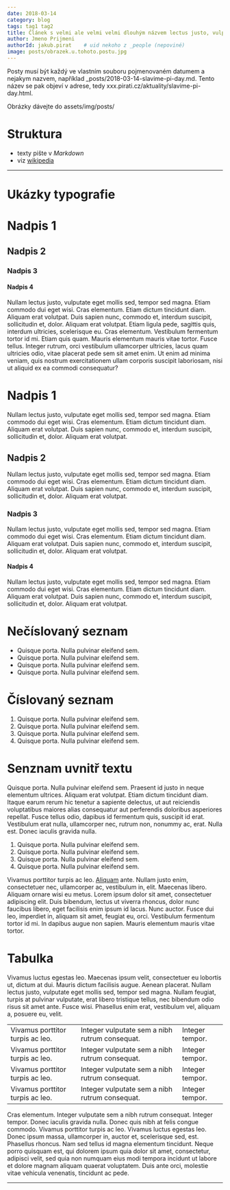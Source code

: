 ```yaml
---
date: 2018-03-14
category: blog
tags: tag1 tag2
title: Článek s velmi ale velmi velmi dlouhým názvem lectus justo, vulputate eget mollis sed
author: Jmeno Prijmeni
authorId: jakub.pirat    # uid nekoho z _people (nepoviné)
image: posts/obrazek.u.tohoto.postu.jpg
---
```


Posty musí být každý ve vlastním souboru pojmenovaném datumem a nejakym nazvem, například _posts/2018-03-14-slavime-pi-day.md. Tento název se pak objeví v adrese, tedy xxx.pirati.cz/aktuality/slavime-pi-day.html.

Obrázky dávejte do assets/img/posts/

# Struktura

* texty pište v *Markdown*
* viz [wikipedia](https://cs.wikipedia.org/wiki/Markdown)

<hr>

# Ukázky typografie

# Nadpis 1

## Nadpis 2

### Nadpis 3

#### Nadpis 4

Nullam lectus justo, vulputate eget mollis sed, tempor sed magna. Etiam commodo
dui eget wisi. Cras elementum. Etiam dictum tincidunt diam. Aliquam erat
volutpat. Duis sapien nunc, commodo et, interdum suscipit, sollicitudin et,
dolor. Aliquam erat volutpat. Etiam ligula pede, sagittis quis, interdum
ultricies, scelerisque eu. Cras elementum. Vestibulum fermentum tortor id mi.
Etiam quis quam. Mauris elementum mauris vitae tortor. Fusce tellus. Integer
rutrum, orci vestibulum ullamcorper ultricies, lacus quam ultricies odio, vitae
placerat pede sem sit amet enim. Ut enim ad minima veniam, quis nostrum
exercitationem ullam corporis suscipit laboriosam, nisi ut aliquid ex ea commodi
consequatur?

# Nadpis 1

Nullam lectus justo, vulputate eget mollis sed, tempor sed magna. Etiam commodo
dui eget wisi. Cras elementum. Etiam dictum tincidunt diam. Aliquam erat
volutpat. Duis sapien nunc, commodo et, interdum suscipit, sollicitudin et,
dolor. Aliquam erat volutpat.

## Nadpis 2

Nullam lectus justo, vulputate eget mollis sed, tempor sed magna. Etiam commodo
dui eget wisi. Cras elementum. Etiam dictum tincidunt diam. Aliquam erat
volutpat. Duis sapien nunc, commodo et, interdum suscipit, sollicitudin et,
dolor. Aliquam erat volutpat.

### Nadpis 3

Nullam lectus justo, vulputate eget mollis sed, tempor sed magna. Etiam commodo
dui eget wisi. Cras elementum. Etiam dictum tincidunt diam. Aliquam erat
volutpat. Duis sapien nunc, commodo et, interdum suscipit, sollicitudin et,
dolor. Aliquam erat volutpat.

#### Nadpis 4

Nullam lectus justo, vulputate eget mollis sed, tempor sed magna. Etiam commodo
dui eget wisi. Cras elementum. Etiam dictum tincidunt diam. Aliquam erat
volutpat. Duis sapien nunc, commodo et, interdum suscipit, sollicitudin et,
dolor. Aliquam erat volutpat.

# Nečíslovaný seznam

* Quisque porta. Nulla pulvinar eleifend sem.
* Quisque porta. Nulla pulvinar eleifend sem.
* Quisque porta. Nulla pulvinar eleifend sem.
* Quisque porta. Nulla pulvinar eleifend sem.

# Číslovaný seznam

1. Quisque porta. Nulla pulvinar eleifend sem.
2. Quisque porta. Nulla pulvinar eleifend sem.
3. Quisque porta. Nulla pulvinar eleifend sem.
4. Quisque porta. Nulla pulvinar eleifend sem.

# Senznam uvnitř textu

Quisque porta. Nulla pulvinar eleifend sem. Praesent id justo in neque elementum
ultrices. Aliquam erat volutpat. Etiam dictum tincidunt diam. Itaque earum rerum
hic tenetur a sapiente delectus, ut aut reiciendis voluptatibus maiores alias
consequatur aut perferendis doloribus asperiores repellat. Fusce tellus odio,
dapibus id fermentum quis, suscipit id erat. Vestibulum erat nulla, ullamcorper
nec, rutrum non, nonummy ac, erat. Nulla est. Donec iaculis gravida nulla.

1. Quisque porta. Nulla pulvinar eleifend sem.
2. Quisque porta. Nulla pulvinar eleifend sem.
3. Quisque porta. Nulla pulvinar eleifend sem.
4. Quisque porta. Nulla pulvinar eleifend sem.

Vivamus porttitor turpis ac leo. [Aliquam](https://example.com) ante. Nullam justo enim, consectetuer
nec, ullamcorper ac, vestibulum in, elit. Maecenas libero. Aliquam ornare wisi
eu metus. Lorem ipsum dolor sit amet, consectetuer adipiscing elit. Duis
bibendum, lectus ut viverra rhoncus, dolor nunc faucibus libero, eget facilisis
enim ipsum id lacus. Nunc auctor. Fusce dui leo, imperdiet in, aliquam sit amet,
feugiat eu, orci. Vestibulum fermentum tortor id mi. In dapibus augue non
sapien. Mauris elementum mauris vitae tortor.

# Tabulka

Vivamus luctus egestas leo.
Maecenas ipsum velit, consectetuer eu lobortis ut, dictum at dui. Mauris dictum
facilisis augue. Aenean placerat. Nullam lectus justo, vulputate eget mollis
sed, tempor sed magna. Nullam feugiat, turpis at pulvinar vulputate, erat libero
tristique tellus, nec bibendum odio risus sit amet ante. Fusce wisi. Phasellus
enim erat, vestibulum vel, aliquam a, posuere eu, velit.

<table>
  <tr>
    <td>Vivamus porttitor turpis ac leo.</td>
    <td>Integer vulputate sem a nibh rutrum consequat.</td>
    <td>Integer tempor.</td>
  </tr>
  <tr>
    <td>Vivamus porttitor turpis ac leo.</td>
    <td>Integer vulputate sem a nibh rutrum consequat.</td>
    <td>Integer tempor.</td>
  </tr>
  <tr>
    <td>Vivamus porttitor turpis ac leo.</td>
    <td>Integer vulputate sem a nibh rutrum consequat.</td>
    <td>Integer tempor.</td>
  </tr>
  <tr>
    <td>Vivamus porttitor turpis ac leo.</td>
    <td>Integer vulputate sem a nibh rutrum consequat.</td>
    <td>Integer tempor.</td>
  </tr>
</table>

Cras elementum. Integer vulputate sem a nibh rutrum consequat. Integer tempor.
Donec iaculis gravida nulla. Donec quis nibh at felis congue commodo. Vivamus
porttitor turpis ac leo. Vivamus luctus egestas leo. Donec ipsum massa,
ullamcorper in, auctor et, scelerisque sed, est. Phasellus rhoncus. Nam sed
tellus id magna elementum tincidunt. Neque porro quisquam est, qui dolorem ipsum
quia dolor sit amet, consectetur, adipisci velit, sed quia non numquam eius modi
tempora incidunt ut labore et dolore magnam aliquam quaerat voluptatem. Duis
ante orci, molestie vitae vehicula venenatis, tincidunt ac pede.


- - -
